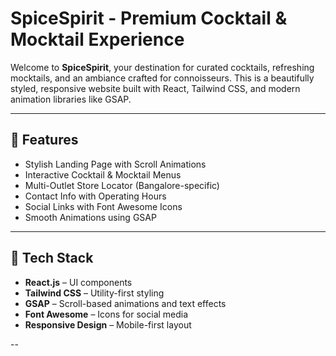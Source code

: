 # SpiceSpirit - Premium Cocktail & Mocktail Experience

Welcome to **SpiceSpirit**, your destination for curated cocktails, refreshing mocktails, and an ambiance crafted for connoisseurs. This is a beautifully styled, responsive website built with React, Tailwind CSS, and modern animation libraries like GSAP.

---

## 🌟 Features

- Stylish Landing Page with Scroll Animations  
- Interactive Cocktail & Mocktail Menus  
- Multi-Outlet Store Locator (Bangalore-specific)  
- Contact Info with Operating Hours  
- Social Links with Font Awesome Icons  
- Smooth Animations using GSAP  

---

## 🔧 Tech Stack

- **React.js** – UI components  
- **Tailwind CSS** – Utility-first styling  
- **GSAP** – Scroll-based animations and text effects  
- **Font Awesome** – Icons for social media  
- **Responsive Design** – Mobile-first layout  

--
